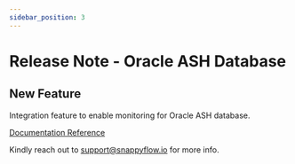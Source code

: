 ```yaml
---
sidebar_position: 3 
---
```

# Release Note - Oracle ASH Database

## New Feature

Integration feature to enable monitoring for Oracle ASH database.

[Documentation Reference](/docs/Integrations/plugin/oracleASH)

Kindly reach out to [support@snappyflow.io](mailto:support@snappyflow.io) for more info.
